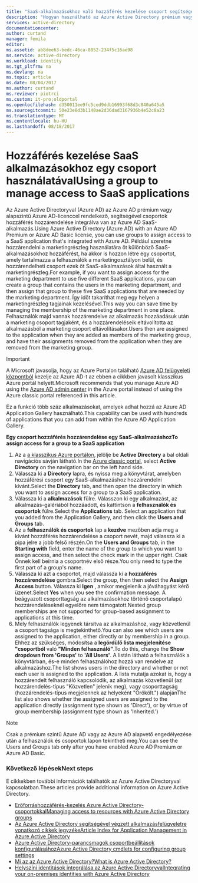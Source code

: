 ```yaml
---
title: "SaaS-alkalmazásokhoz való hozzáférés kezelése csoport segítségével |} Microsoft Docs"
description: "Hogyan használható az Azure Active Directory prémium vagy alapszintű kiadásra csoportok hozzáférés hozzárendelése az Azure Active Directoryval integrált SaaS-alkalmazásokhoz."
services: active-directory
documentationcenter: 
author: curtand
manager: femila
editor: 
ms.assetid: ab8dee63-bedc-46ca-8852-234f5c16ae98
ms.service: active-directory
ms.workload: identity
ms.tgt_pltfrm: na
ms.devlang: na
ms.topic: article
ms.date: 08/04/2017
ms.author: curtand
ms.reviewer: piotrci
ms.custom: it-pro;oldportal
ms.openlocfilehash: d350011ee9fc5ced9ddb16993f68d3c840a645a5
ms.sourcegitcommit: 50e23e8d3b1148ae2d36dad3167936b4e52c8a23
ms.translationtype: MT
ms.contentlocale: hu-HU
ms.lasthandoff: 08/18/2017
---
```

# <a name="using-a-group-to-manage-access-to-saas-applications"></a><span data-ttu-id="7074c-103">Hozzáférés kezelése SaaS alkalmazásokhoz egy csoport használatával</span><span class="sxs-lookup"><span data-stu-id="7074c-103">Using a group to manage access to SaaS applications</span></span>
<span data-ttu-id="7074c-104">Az Azure Active Directoryval (Azure AD) az Azure AD prémium vagy alapszintű Azure AD-licenccel rendelkező, segítségével csoportok hozzáférés hozzárendelése integrálva van az Azure AD SaaS-alkalmazás.</span><span class="sxs-lookup"><span data-stu-id="7074c-104">Using Azure Active Directory (Azure AD) with an Azure AD Premium or Azure AD Basic license, you can use groups to assign access to a SaaS application that's integrated with Azure AD.</span></span> <span data-ttu-id="7074c-105">Például szeretne hozzárendelni a marketingrészleg használatára öt különböző SaaS-alkalmazásokhoz hozzáférést, ha akkor is hozzon létre egy csoportot, amely tartalmazza a felhasználók a marketingosztályon belül, és hozzárendelheti csoport ezek öt SaaS-alkalmazások által használt a marketingrészleg.</span><span class="sxs-lookup"><span data-stu-id="7074c-105">For example, if you want to assign access for the marketing department to use five different SaaS applications, you can create a group that contains the users in the marketing department, and then assign that group to these five SaaS applications that are needed by the marketing department.</span></span> <span data-ttu-id="7074c-106">Így időt takaríthat meg egy helyen a marketingrészleg tagjainak kezelésével.</span><span class="sxs-lookup"><span data-stu-id="7074c-106">This way you can save time by managing the membership of the marketing department in one place.</span></span> <span data-ttu-id="7074c-107">Felhasználók majd vannak hozzárendelve az alkalmazás hozzáadásuk után a marketing csoport tagjaként, és a hozzárendeléseik eltávolította az alkalmazásból a marketing csoport eltávolításakor.</span><span class="sxs-lookup"><span data-stu-id="7074c-107">Users then are assigned to the application when they are added as members of the marketing group, and have their assignments removed from the application when they are removed from the marketing group.</span></span>

> [!IMPORTANT]
> <span data-ttu-id="7074c-108">A Microsoft javasolja, hogy az Azure Portalon található [Azure AD felügyeleti központból](https://aad.portal.azure.com) kezelje az Azure AD-t az ebben a cikkben javasolt klasszikus Azure portál helyett.</span><span class="sxs-lookup"><span data-stu-id="7074c-108">Microsoft recommends that you manage Azure AD using the [Azure AD admin center](https://aad.portal.azure.com) in the Azure portal instead of using the Azure classic portal referenced in this article.</span></span> 

<span data-ttu-id="7074c-109">Ez a funkció több száz alkalmazásokat, amelyek adhat hozzá az Azure AD Application Gallery használható.</span><span class="sxs-lookup"><span data-stu-id="7074c-109">This capability can be used with hundreds of applications that you can add from within the Azure AD Application Gallery.</span></span>

<span data-ttu-id="7074c-110">**Egy csoport hozzáférés hozzárendelése egy SaaS-alkalmazáshoz**</span><span class="sxs-lookup"><span data-stu-id="7074c-110">**To assign access for a group to a SaaS application**</span></span>

1. <span data-ttu-id="7074c-111">Az a [a klasszikus Azure portálon](https://manage.windowsazure.com), jelölje be **Active Directory** a bal oldali navigációs sávján látható.</span><span class="sxs-lookup"><span data-stu-id="7074c-111">In the [Azure classic portal](https://manage.windowsazure.com), select **Active Directory** on the navigation bar on the left hand side.</span></span>
2. <span data-ttu-id="7074c-112">Válassza ki a **Directory** lapra, és nyissa meg a könyvtárat, amelyben hozzáférési csoport egy SaaS-alkalmazáshoz hozzárendelni kívánt.</span><span class="sxs-lookup"><span data-stu-id="7074c-112">Select the **Directory** tab, and then open the directory in which you want to assign access for a group to a SaaS application.</span></span>
3. <span data-ttu-id="7074c-113">Válassza ki a **alkalmazások** fülre. Válasszon ki egy alkalmazást, az alkalmazás-galériából hozzáadott, és kattintson a **felhasználók és csoportok** fülre.</span><span class="sxs-lookup"><span data-stu-id="7074c-113">Select the **Applications** tab. Select an application that you added from the Application Gallery, and then click  the **Users and Groups** tab.</span></span>
4. <span data-ttu-id="7074c-114">Az a **felhasználók és csoportok** lap a **kezdve** mezőben adja meg a kívánt hozzáférés hozzárendelése a csoport nevét, majd válassza ki a pipa jelre a jobb felső részén.</span><span class="sxs-lookup"><span data-stu-id="7074c-114">On the **Users and Groups** tab, in the **Starting with** field, enter the name of the group to which you want to assign access, and then select the check mark in the upper right.</span></span> <span data-ttu-id="7074c-115">Csak Önnek kell beírnia a csoportnév első része.</span><span class="sxs-lookup"><span data-stu-id="7074c-115">You only need to type the first part of a group's name.</span></span>
5. <span data-ttu-id="7074c-116">Válassza ki azt a csoportot, majd válassza ki a **hozzáférés hozzárendelése** gombra.</span><span class="sxs-lookup"><span data-stu-id="7074c-116">Select the group, then then select the **Assign Access** button.</span></span> <span data-ttu-id="7074c-117">Válassza ki **Igen** , amikor megjelenik a jóváhagyást kérő üzenet.</span><span class="sxs-lookup"><span data-stu-id="7074c-117">Select **Yes** when you see the confirmation message.</span></span> <span data-ttu-id="7074c-118">A beágyazott csoporttagság az alkalmazásokhoz történő csoportalapú hozzárendeléseknél egyelőre nem támogatott.</span><span class="sxs-lookup"><span data-stu-id="7074c-118">Nested group memberships are not supported for group-based assignment to applications at this time.</span></span>
6. <span data-ttu-id="7074c-119">Mely felhasználók legyenek társítva az alkalmazáshoz, vagy közvetlenül a csoport tagsága is megtekinthető.</span><span class="sxs-lookup"><span data-stu-id="7074c-119">You can also see which users are assigned to the application, either directly or by membership in a group.</span></span> <span data-ttu-id="7074c-120">Ehhez az szükséges, módosítsa a **legördülő lista megjelenítése "csoportból** való **"Minden felhasználó"**.</span><span class="sxs-lookup"><span data-stu-id="7074c-120">To do this, change the **Show dropdown from 'Groups'** to **'All Users'**.</span></span> <span data-ttu-id="7074c-121">A listán látható a felhasználók a könyvtárban, és-e minden felhasználóhoz hozzá van rendelve az alkalmazáshoz.</span><span class="sxs-lookup"><span data-stu-id="7074c-121">The list shows users in the directory and whether or not each user is assigned to the application.</span></span> <span data-ttu-id="7074c-122">A lista mutatja azokat is, hogy a hozzárendelt felhasználó kapcsolódik, az alkalmazás közvetlenül (az hozzárendelés-típus "Közvetlen" jelenik meg), vagy csoporttagság (hozzárendelés-típus megjelennek az helyeként "Örökölt.") alapján</span><span class="sxs-lookup"><span data-stu-id="7074c-122">The list also shows whether the assigned users are assigned to the application directly (assignment type shown as 'Direct'), or by virtue of group membership (assignment type shown as 'Inherited.')</span></span>

> [!NOTE]
> <span data-ttu-id="7074c-123">Csak a prémium szintű Azure AD vagy az Azure AD alapvető engedélyezése után a felhasználók és csoportok lapon tekintheti meg.</span><span class="sxs-lookup"><span data-stu-id="7074c-123">You can see the Users and Groups tab only after you have enabled Azure AD Premium or Azure AD Basic.</span></span>
>
>

### <a name="next-steps"></a><span data-ttu-id="7074c-124">Következő lépések</span><span class="sxs-lookup"><span data-stu-id="7074c-124">Next steps</span></span>
<span data-ttu-id="7074c-125">E cikkekben további információk találhatók az Azure Active Directoryval kapcsolatban.</span><span class="sxs-lookup"><span data-stu-id="7074c-125">These articles provide additional information on Azure Active Directory.</span></span>

* [<span data-ttu-id="7074c-126">Erőforráshozzáférés-kezelés Azure Active Directory-csoportokkal</span><span class="sxs-lookup"><span data-stu-id="7074c-126">Managing access to resources with Azure Active Directory groups</span></span>](active-directory-manage-groups.md)
* [<span data-ttu-id="7074c-127">Az Azure Active Directory segítségével végzett alkalmazásfelügyeletre vonatkozó cikkek jegyzéke</span><span class="sxs-lookup"><span data-stu-id="7074c-127">Article Index for Application Management in Azure Active Directory</span></span>](active-directory-apps-index.md)
* [<span data-ttu-id="7074c-128">Azure Active Directory-parancsmagok csoportbeállítások konfigurálásához</span><span class="sxs-lookup"><span data-stu-id="7074c-128">Azure Active Directory cmdlets for configuring group settings</span></span>](active-directory-accessmanagement-groups-settings-cmdlets.md)
* [<span data-ttu-id="7074c-129">Mi az az Azure Active Directory?</span><span class="sxs-lookup"><span data-stu-id="7074c-129">What is Azure Active Directory?</span></span>](active-directory-whatis.md)
* [<span data-ttu-id="7074c-130">Helyszíni identitások integrálása az Azure Active Directoryval</span><span class="sxs-lookup"><span data-stu-id="7074c-130">Integrating your on-premises identities with Azure Active Directory</span></span>](active-directory-aadconnect.md)
